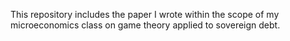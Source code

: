 This repository includes the paper I wrote within the scope of my microeconomics class on game theory applied to sovereign debt.
